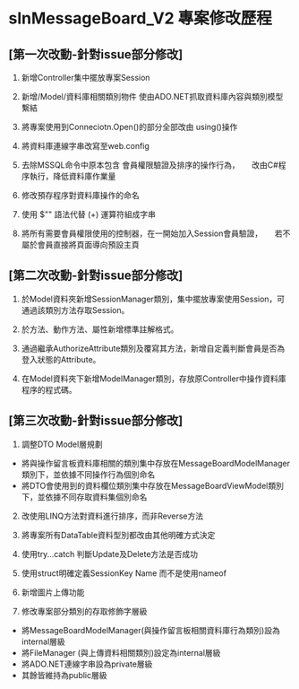 # slnMessageBoard_V2 專案修改歷程

## [第一次改動-針對issue部分修改]

1. 新增Controller集中擺放專案Session

2. 新增/Model/資料庫相關類別物件 使由ADO.NET抓取資料庫內容與類別模型繫結

3. 將專案使用到Conneciotn.Open()的部分全部改由 using()操作

4. 將資料庫連線字串改寫至web.config

5. 去除MSSQL命令中原本包含 會員權限驗證及排序的操作行為，
　 改由C#程序執行，降低資料庫作業量

6. 修改預存程序對資料庫操作的命名

7. 使用 $"" 語法代替 (+) 運算符組成字串

8. 將所有需要會員權限使用的控制器，在一開始加入Session會員驗證，
　 若不屬於會員直接將頁面導向預設主頁
  
## [第二次改動-針對issue部分修改]

1. 於Model資料夾新增SessionManager類別，集中擺放專案使用Session，可通過該類別方法存取Session。

2. 於方法、動作方法、屬性新增標準註解格式。

3. 通過繼承AuthorizeAttribute類別及覆寫其方法，新增自定義判斷會員是否為登入狀態的Attribute。

4. 在Model資料夾下新增ModelManager類別，存放原Controller中操作資料庫程序的程式碼。

## [第三次改動-針對issue部分修改]

1. 調整DTO Model層規劃
  * 將與操作留言板資料庫相關的類別集中存放在MessageBoardModelManager類別下，並依據不同操作行為個別命名
  * 將DTO會使用到的資料欄位類別集中存放在MessageBoardViewModel類別下，並依據不同存取資料集個別命名

2. 改使用LINQ方法對資料進行排序，而非Reverse方法

3. 將專案所有DataTable資料型別都改由其他明確方式決定

4. 使用try...catch 判斷Update及Delete方法是否成功

5. 使用struct明確定義SessionKey Name 而不是使用nameof

6. 新增圖片上傳功能

7. 修改專案部分類別的存取修飾字層級
* 將MessageBoardModelManager(與操作留言板相關資料庫行為類別)設為internal層級
* 將FileManager (與上傳資料相關類別)設定為internal層級
* 將ADO.NET連線字串設為private層級
* 其餘皆維持為public層級
